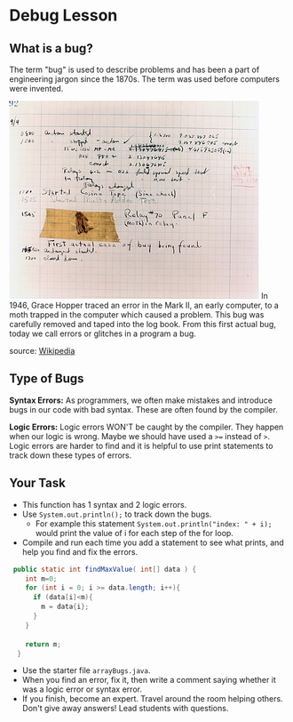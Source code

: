 # Debug Lesson

## What is a bug?
The term "bug" is used to describe problems and has been a part of engineering jargon since the 1870s. The term was used before computers were invented.

![Grace_Hopper_First_Computer_Bug](Grace_Hopper_First_Computer_Bug.jpg)
In 1946, Grace Hopper traced an error in the Mark II, an early computer, to a moth trapped in the computer which caused a problem. This bug was carefully removed and taped into the log book. From this first actual bug, today we call errors or glitches in a program a bug.

source: [Wikipedia](https://en.wikipedia.org/wiki/Software_bug#:~:text=Operators%20traced%20an%20error%20in,in%20a%20program%20a%20bug.)

## Type of Bugs
**Syntax Errors:** As programmers, we often make mistakes and introduce bugs in our code with bad syntax. These are often found by the compiler. 

**Logic Errors:** Logic errors WON'T be caught by the compiler. They happen when our logic is wrong. Maybe we should have used a `>=` instead of `>`. Logic errors are harder to find and it is helpful to use print statements to track down these types of errors. 

## Your Task
* This function has 1 syntax and 2 logic errors.
* Use `System.out.println();` to track down the bugs.
  * For example this statement `System.out.println("index: " + i);` would print the value of i for each step of the for loop.
* Compile and run each time you add a statement to see what prints, and help you find and fix the errors. 

```java
 public static int findMaxValue( int[] data ) {
    int m=0;  
    for (int i = 0; i >= data.length; i++){
      if (data[i]<m){
        m = data{i};
      }
    }

    return m;
  }
```

* Use the starter file `arrayBugs.java`.
* When you find an error, fix it, then write a comment saying whether it was a logic error or syntax error.
* If you finish, become an expert. Travel around the room helping others. Don't give away answers! Lead students with questions.
  
  
 
  
